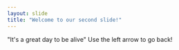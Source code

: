 ```yaml
---
layout: slide
title: "Welcome to our second slide!"
---
```

"It's a great day to be alive"
Use the left arrow to go back!
